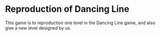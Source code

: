 # Reproduction of Dancing Line
This game is to reproduction one level in the Dancing Line game, and also give a new level designed by us.
